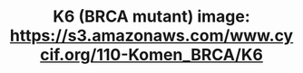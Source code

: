 ---
title: "K6 (BRCA mutant)
image: https://s3.amazonaws.com/www.cycif.org/110-Komen_BRCA/K6"
layout: minerva-1-5 
exhibit: config-110-Komen_BRCA/K6
---
